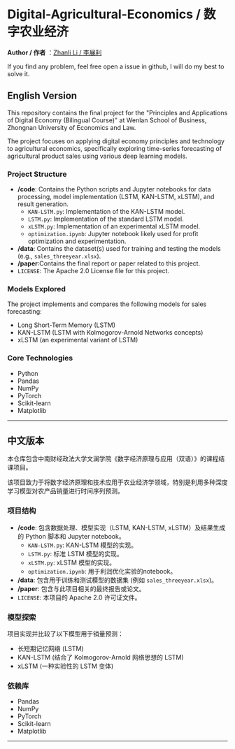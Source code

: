 # Digital-Agricultural-Economics / 数字农业经济
**Author / 作者** ：[Zhanli Li / 李展利](https://zhanli-li.github.io)

If you find any problem, feel free open a issue in github, I will do my best to solve it.
## English Version

This repository contains the final project for the "Principles and Applications of Digital Economy (Bilingual Course)" at Wenlan School of Business, Zhongnan University of Economics and Law.

The project focuses on applying digital economy principles and technology to agricultural economics, specifically exploring time-series forecasting of agricultural product sales using various deep learning models.

### Project Structure

*   **/code**: Contains the Python scripts and Jupyter notebooks for data processing, model implementation (LSTM, KAN-LSTM, xLSTM), and result generation.
    *   `KAN-LSTM.py`: Implementation of the KAN-LSTM model.
    *   `LSTM.py`: Implementation of the standard LSTM model.
    *   `xLSTM.py`: Implementation of an experimental xLSTM model.
    *   `optimization.ipynb`: Jupyter notebook likely used for profit optimization and experimentation.
*   **/data**: Contains the dataset(s) used for training and testing the models (e.g., `sales_threeyear.xlsx`).
*   **/paper**:Contains the final report or paper related to this project.
*   `LICENSE`: The Apache 2.0 License file for this project.

### Models Explored

The project implements and compares the following models for sales forecasting:
*   Long Short-Term Memory (LSTM)
*   KAN-LSTM (LSTM with Kolmogorov-Arnold Networks concepts)
*   xLSTM (an experimental variant of LSTM)

### Core Technologies
* Python
* Pandas
* NumPy
* PyTorch
* Scikit-learn
* Matplotlib

---

## 中文版本

本仓库包含中南财经政法大学文澜学院《数字经济原理与应用（双语）》的课程结课项目。

该项目致力于将数字经济原理和技术应用于农业经济学领域，特别是利用多种深度学习模型对农产品销量进行时间序列预测。

### 项目结构

*   **/code**: 包含数据处理、模型实现（LSTM, KAN-LSTM, xLSTM）及结果生成的 Python 脚本和 Jupyter notebook。
    *   `KAN-LSTM.py`: KAN-LSTM 模型的实现。
    *   `LSTM.py`: 标准 LSTM 模型的实现。
    *   `xLSTM.py`: xLSTM 模型的实现。
    *   `optimization.ipynb`: 用于利润优化实验的notebook。
*   **/data**: 包含用于训练和测试模型的数据集 (例如 `sales_threeyear.xlsx`)。
*   **/paper**: 包含与此项目相关的最终报告或论文。
*   `LICENSE`: 本项目的 Apache 2.0 许可证文件。

### 模型探索

项目实现并比较了以下模型用于销量预测：
*   长短期记忆网络 (LSTM)
*   KAN-LSTM (结合了 Kolmogorov-Arnold 网络思想的 LSTM)
*   xLSTM (一种实验性的 LSTM 变体)

### 依赖库
* Pandas
* NumPy
* PyTorch
* Scikit-learn
* Matplotlib

---
